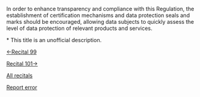 
In order to enhance transparency and compliance with this Regulation, the establishment of certification mechanisms and data protection seals and marks should be encouraged, allowing data subjects to quickly assess the level of data protection of relevant products and services.


\* This title is an unofficial description.




[←Recital 99](https://gdpr-info.eu/recitals/no-99/ "99 - Consultation of Stakeholders and Data Subjects in the Development of Codes of Conduct")


[Recital 101→](https://gdpr-info.eu/recitals/no-101/ "101 - General Principles for International Data Transfers")


[All recitals](https://gdpr-info.eu/recitals/)

[Report error](https://gdpr-info.eu/gf/?TB_iframe=true&height=306 "Your message")

